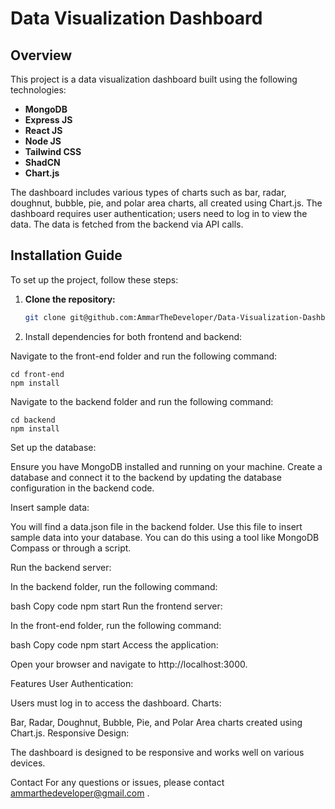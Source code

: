 # Data Visualization Dashboard

## Overview

This project is a data visualization dashboard built using the following technologies:

- **MongoDB**
- **Express JS**
- **React JS**
- **Node JS**
- **Tailwind CSS**
- **ShadCN**
- **Chart.js**

The dashboard includes various types of charts such as bar, radar, doughnut, bubble, pie, and polar area charts, all created using Chart.js. The dashboard requires user authentication; users need to log in to view the data. The data is fetched from the backend via API calls.

## Installation Guide

To set up the project, follow these steps:

1. **Clone the repository:**

   ```bash
   git clone git@github.com:AmmarTheDeveloper/Data-Visualization-Dashboard.git
   ```

2. Install dependencies for both frontend and backend:

Navigate to the front-end folder and run the following command:

```
cd front-end
npm install
```

Navigate to the backend folder and run the following command:

```
cd backend
npm install
```

Set up the database:

Ensure you have MongoDB installed and running on your machine.
Create a database and connect it to the backend by updating the database configuration in the backend code.

Insert sample data:

You will find a data.json file in the backend folder. Use this file to insert sample data into your database. You can do this using a tool like MongoDB Compass or through a script.

Run the backend server:

In the backend folder, run the following command:

bash
Copy code
npm start
Run the frontend server:

In the front-end folder, run the following command:

bash
Copy code
npm start
Access the application:

Open your browser and navigate to http://localhost:3000.

Features
User Authentication:

Users must log in to access the dashboard.
Charts:

Bar, Radar, Doughnut, Bubble, Pie, and Polar Area charts created using Chart.js.
Responsive Design:

The dashboard is designed to be responsive and works well on various devices.

Contact
For any questions or issues, please contact ammarthedeveloper@gmail.com .
